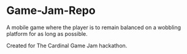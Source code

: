Game-Jam-Repo
=============
A mobile game where the player is to remain balanced on a wobbling platform for as long as possible. 

Created for The Cardinal Game Jam hackathon.
